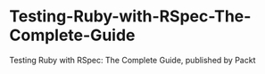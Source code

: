


# Testing-Ruby-with-RSpec-The-Complete-Guide
Testing Ruby with RSpec: The Complete Guide, published by Packt
